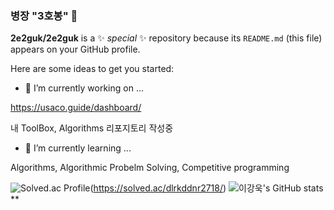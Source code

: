 ### 병장 "3호봉" 👋


**2e2guk/2e2guk** is a ✨ _special_ ✨ repository because its `README.md` (this file) appears on your GitHub profile.

Here are some ideas to get you started:

- 🔭 I’m currently working on ...

https://usaco.guide/dashboard/

내 ToolBox, Algorithms 리포지토리 작성중

- 🌱 I’m currently learning ...

Algorithms, Algorithmic Probelm Solving, Competitive programming

![Solved.ac Profile](http://mazassumnida.wtf/api/v2/generate_badge?boj=dlrkddnr2718)(https://solved.ac/dlrkddnr2718/)
![이강욱's GitHub stats](https://github-readme-stats.vercel.app/api?username=2e2guk&show_icons=true&theme=radical)**
